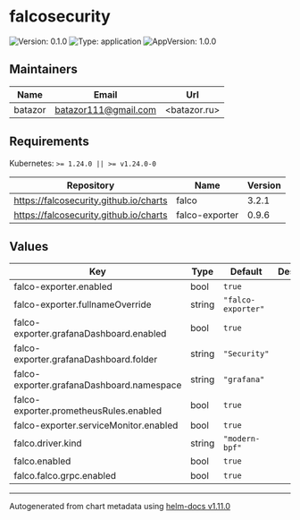 # falcosecurity

![Version: 0.1.0](https://img.shields.io/badge/Version-0.1.0-informational?style=flat-square) ![Type: application](https://img.shields.io/badge/Type-application-informational?style=flat-square) ![AppVersion: 1.0.0](https://img.shields.io/badge/AppVersion-1.0.0-informational?style=flat-square)

## Maintainers

| Name | Email | Url |
| ---- | ------ | --- |
| batazor | <batazor111@gmail.com> | <batazor.ru> |

## Requirements

Kubernetes: `>= 1.24.0 || >= v1.24.0-0`

| Repository | Name | Version |
|------------|------|---------|
| https://falcosecurity.github.io/charts | falco | 3.2.1 |
| https://falcosecurity.github.io/charts | falco-exporter | 0.9.6 |

## Values

| Key | Type | Default | Description |
|-----|------|---------|-------------|
| falco-exporter.enabled | bool | `true` |  |
| falco-exporter.fullnameOverride | string | `"falco-exporter"` |  |
| falco-exporter.grafanaDashboard.enabled | bool | `true` |  |
| falco-exporter.grafanaDashboard.folder | string | `"Security"` |  |
| falco-exporter.grafanaDashboard.namespace | string | `"grafana"` |  |
| falco-exporter.prometheusRules.enabled | bool | `true` |  |
| falco-exporter.serviceMonitor.enabled | bool | `true` |  |
| falco.driver.kind | string | `"modern-bpf"` |  |
| falco.enabled | bool | `true` |  |
| falco.falco.grpc.enabled | bool | `true` |  |

----------------------------------------------
Autogenerated from chart metadata using [helm-docs v1.11.0](https://github.com/norwoodj/helm-docs/releases/v1.11.0)
